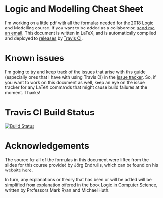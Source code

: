 # Logic and Modelling Cheat Sheet

I'm working on a little pdf with all the formulas needed for the 2018 Logic and Modelling course. If you want to be added as a collaborator, [send me an email](mailto:github-contact@jacobsburley.com). This document is written in LaTeX, and is automatically compiled and deployed to [releases](https://github.com/jc0b/Logic-and-Modelling/releases) by [Travis CI](http://travis-ci.org).

# Known issues
I'm going to try and keep track of the issues that arise with this guide (especially ones that I have with using Travis CI) in the [issue tracker](https://github.com/jc0b/Logic-and-Modelling/issues). So, if you want to work on this document as well, keep an eye on the issue tracker for any LaTeX commands that might cause build failures at the moment.
Thanks!

# Travis CI Build Status
[![Build Status](https://travis-ci.org/jc0b/Logic-and-Modelling.svg?branch=master)](https://travis-ci.org/jc0b/Logic-and-Modelling)

# Acknowledgements
The source for all of the formulas in this document were lifted from the slides for this course provided by Jörg Endrullis, which can be found on his website [here](http://joerg.endrullis.de/logic-and-modelling/).

In turn, any explanations or theory that has been or will be added will be simplified from explanation offered in the book [Logic in Computer Science](https://www.cs.bham.ac.uk/research/projects/lics/), written by Professors Mark Ryan and Michael Huth.